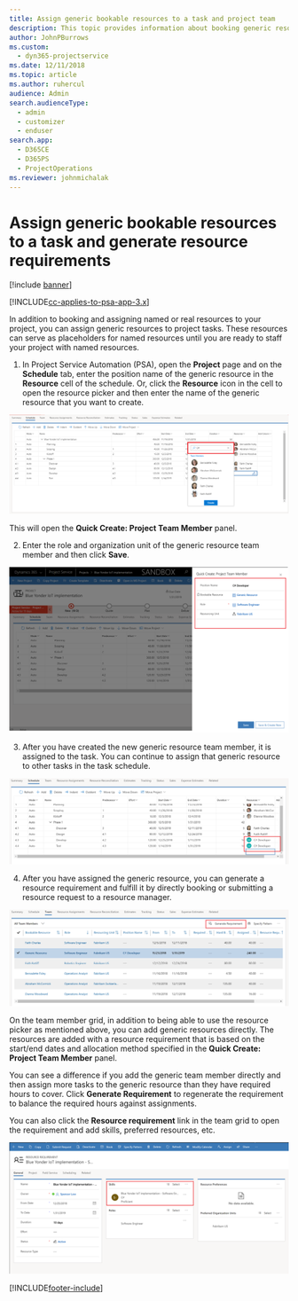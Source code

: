```yaml
---
title: Assign generic bookable resources to a task and project team
description: This topic provides information about booking generic resources to tasks and project teams.
author: JohnPBurrows
ms.custom: 
  - dyn365-projectservice
ms.date: 12/11/2018
ms.topic: article
ms.author: ruhercul
audience: Admin
search.audienceType: 
  - admin
  - customizer
  - enduser
search.app: 
  - D365CE
  - D365PS
  - ProjectOperations
ms.reviewer: johnmichalak
---
```

# Assign generic bookable resources to a task and generate resource requirements 

[!include [banner](../includes/psa-now-project-operations.md)]

[!INCLUDE[cc-applies-to-psa-app-3.x](../includes/cc-applies-to-psa-app-3x.md)]

In addition to booking and assigning named or real resources to your project, you can assign generic resources to project tasks. These resources can serve as placeholders for named resources until you are ready to staff your project with named resources. 

1. In Project Service Automation (PSA), open the **Project** page and on the **Schedule** tab, enter the position name of the generic resource in the **Resource** cell of the schedule. Or, click the **Resource** icon in the cell to open the resource picker and then enter the name of the generic resource that you want to create.

![Creating and assigning a generic team member.](media/RM-how-to-9.png)

This will open the **Quick Create: Project Team Member** panel. 

2. Enter the role and organization unit of the generic resource team member and then click **Save**.

![Generic team member quick create.](media/RM-how-to-10.png)

3. After you have created the new generic resource team member, it is assigned to the task. You can continue to assign that generic resource to other tasks in the task schedule.

![Assigning existing generic team member to tasks.](media/RM-how-to-11.png)

4. After you have assigned the generic resource, you can generate a resource requirement and fulfill it by directly booking or submitting a resource request to a resource manager.

![Generating a requirement for a generic team member.](media/RM-how-to-12.png)

On the team member grid, in addition to being able to use the resource picker as mentioned above, you can add generic resources directly. The resources are added with a resource requirement that is based on the start/end dates and allocation method specified in the **Quick Create: Project Team Member** panel.

You can see a difference if you add the generic team member directly and then assign more tasks to the generic resource than they have required hours to cover. Click **Generate Requirement** to regenerate the requirement to balance the required hours 
against assignments.

You can also click the **Resource requirement** link in the team grid to open the requirement and add skills, preferred resources, etc.

![Resource requirement.](media/RM-how-to-13.png)



[!INCLUDE[footer-include](../includes/footer-banner.md)]
